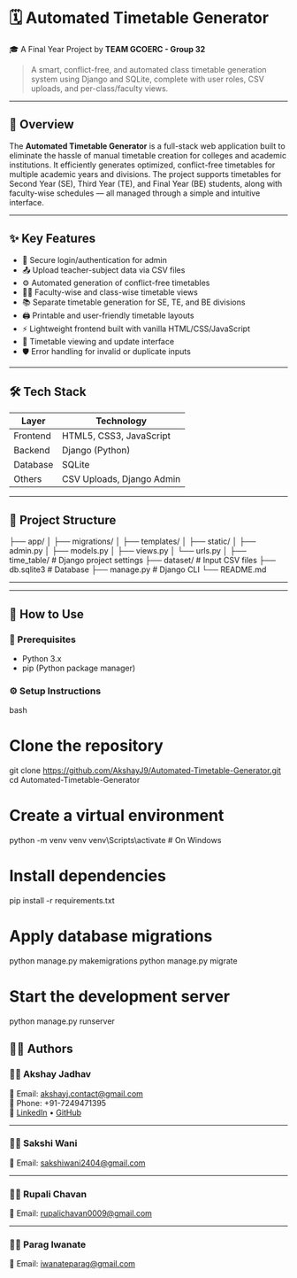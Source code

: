 # 🗓️ Automated Timetable Generator

🎓 A Final Year Project by **TEAM GCOERC - Group 32**

> A smart, conflict-free, and automated class timetable generation system using Django and SQLite, complete with user roles, CSV uploads, and per-class/faculty views.

---

## 🚀 Overview

The **Automated Timetable Generator** is a full-stack web application built to eliminate the hassle of manual timetable creation for colleges and academic institutions. It efficiently generates optimized, conflict-free timetables for multiple academic years and divisions. The project supports timetables for Second Year (SE), Third Year (TE), and Final Year (BE) students, along with faculty-wise schedules — all managed through a simple and intuitive interface.

---

## ✨ Key Features

- 🔐 Secure login/authentication for admin  
- 📤 Upload teacher-subject data via CSV files  
- ⚙️ Automated generation of conflict-free timetables  
- 👨‍🏫 Faculty-wise and class-wise timetable views  
- 📚 Separate timetable generation for SE, TE, and BE divisions  
- 🖨️ Printable and user-friendly timetable layouts  
- ⚡ Lightweight frontend built with vanilla HTML/CSS/JavaScript  
- 🧾 Timetable viewing and update interface  
- 🛡️ Error handling for invalid or duplicate inputs  

---

## 🛠️ Tech Stack

| Layer       | Technology               |
|-------------|---------------------------|
| Frontend    | HTML5, CSS3, JavaScript   |
| Backend     | Django (Python)           |
| Database    | SQLite                    |
| Others      | CSV Uploads, Django Admin |

---

## 📁 Project Structure

├── app/
│ ├── migrations/
│ ├── templates/
│ ├── static/
│ ├── admin.py
│ ├── models.py
│ ├── views.py
│ └── urls.py
│
├── time_table/ # Django project settings
├── dataset/ # Input CSV files
├── db.sqlite3 # Database
├── manage.py # Django CLI
└── README.md


---


---

## 📝 How to Use

### 🔧 Prerequisites

- Python 3.x  
- pip (Python package manager)  

### ⚙️ Setup Instructions

bash
# Clone the repository
git clone https://github.com/AkshayJ9/Automated-Timetable-Generator.git
cd Automated-Timetable-Generator

# Create a virtual environment
python -m venv venv
venv\Scripts\activate      # On Windows

# Install dependencies
pip install -r requirements.txt

# Apply database migrations
python manage.py makemigrations
python manage.py migrate

# Start the development server
python manage.py runserver



## 👨‍💻 Authors

### 🧑‍💻 Akshay Jadhav  
📧 Email: [akshayj.contact@gmail.com](mailto:akshayj.contact@gmail.com)  
📱 Phone: +91-7249471395  
🔗 [LinkedIn](https://www.linkedin.com/in/akshaykjadhav/) • [GitHub](https://github.com/AkshayJ9)

---

### 👩‍💻 Sakshi Wani  
📧 Email: [sakshiwani2404@gmail.com](mailto:sakshiwani2404@gmail.com)

---

### 👩‍💻 Rupali Chavan  
📧 Email: [rupalichavan0009@gmail.com](mailto:rupalichavan0009@gmail.com)

---

### 🧑‍💻 Parag Iwanate  
📧 Email: [iwanateparag@gmail.com](mailto:iwanateparag@gmail.com)

